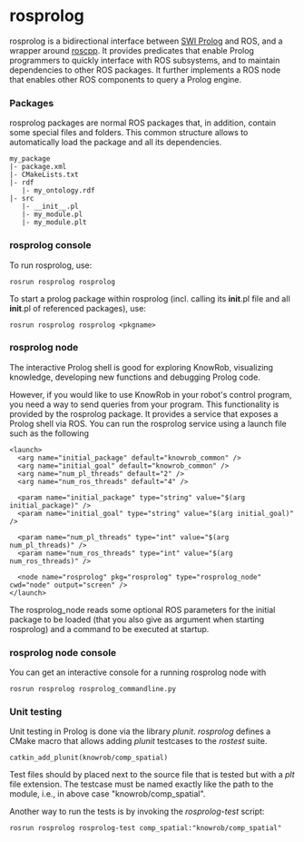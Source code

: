 rosprolog
===

rosprolog is a bidirectional interface between
[SWI Prolog](http://www.swi-prolog.org/) and ROS,
and a wrapper around [roscpp](http://wiki.ros.org/roscpp).
It provides predicates that enable Prolog programmers
to quickly interface with ROS subsystems, and to maintain dependencies
to other ROS packages.
It further implements a ROS node that enables other ROS components
to query a Prolog engine.

### Packages

rosprolog packages are normal ROS packages that, in addition,
contain some special files and folders.
This common structure allows to automatically load the package and all its dependencies. 

    my_package
    |- package.xml
    |- CMakeLists.txt
    |- rdf
       |- my_ontology.rdf
    |- src
       |- __init__.pl
       |- my_module.pl
       |- my_module.plt

### rosprolog console

To run rosprolog, use:

    rosrun rosprolog rosprolog

 
To start a prolog package within rosprolog (incl. calling its __init__.pl file and all __init__.pl of referenced packages), use:

    rosrun rosprolog rosprolog <pkgname>

### rosprolog node

The interactive Prolog shell is good for exploring KnowRob, visualizing knowledge,
developing new functions and debugging Prolog code.

However, if you would like to use KnowRob in your robot's control program,
you need a way to send queries from your program.
This functionality is provided by the rosprolog package.
It provides a service that exposes a Prolog shell via ROS.
You can run the rosprolog service using a launch file such as the following
```
<launch>
  <arg name="initial_package" default="knowrob_common" />
  <arg name="initial_goal" default="knowrob_common" />
  <arg name="num_pl_threads" default="2" />
  <arg name="num_ros_threads" default="4" />
  
  <param name="initial_package" type="string" value="$(arg initial_package)" />
  <param name="initial_goal" type="string" value="$(arg initial_goal)" />
  
  <param name="num_pl_threads" type="int" value="$(arg num_pl_threads)" />
  <param name="num_ros_threads" type="int" value="$(arg num_ros_threads)" />
  
  <node name="rosprolog" pkg="rosprolog" type="rosprolog_node" cwd="node" output="screen" />
</launch>
```

The rosprolog_node reads some optional ROS parameters for the initial package
to be loaded (that you also give as argument when starting rosprolog)
and a command to be executed at startup.

### rosprolog node console

You can get an interactive console for a running rosprolog node with

    rosrun rosprolog rosprolog_commandline.py

### Unit testing

Unit testing in Prolog is done via the library *plunit*.
*rosprolog* defines a CMake macro that allows adding *plunit*
testcases to the *rostest* suite.

    catkin_add_plunit(knowrob/comp_spatial)

Test files should by placed next to the source file that is tested
but with a *plt* file extension.
The testcase must be named exactly like the path to the module,
i.e., in above case "knowrob/comp_spatial".

Another way to run the tests is by invoking the *rosprolog-test* script:

    rosrun rosprolog rosprolog-test comp_spatial:"knowrob/comp_spatial"
